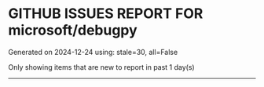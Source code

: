 
# GITHUB ISSUES REPORT FOR microsoft/debugpy


Generated on 2024-12-24 using: stale=30, all=False


Only showing items that are new to report in past 1 day(s)


---




















